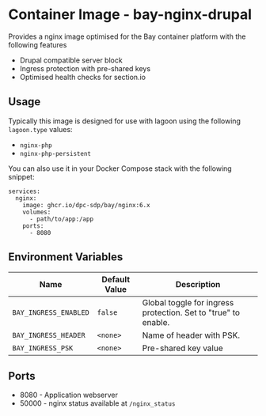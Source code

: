 # Container Image - bay-nginx-drupal

Provides a nginx image optimised for the Bay container platform with the following features

- Drupal compatible server block
- Ingress protection with pre-shared keys
- Optimised health checks for section.io

## Usage

Typically this image is designed for use with lagoon using the following `lagoon.type` values:

- `nginx-php`
- `nginx-php-persistent`

You can also use it in your Docker Compose stack with the following snippet:

```
services:
  nginx:
    image: ghcr.io/dpc-sdp/bay/nginx:6.x
    volumes: 
      - path/to/app:/app
    ports:
      - 8080
```

## Environment Variables

| Name | Default Value | Description |
|------|---------------|-------------|
| `BAY_INGRESS_ENABLED` | `false` | Global toggle for ingress protection. Set to "true" to enable. |
| `BAY_INGRESS_HEADER` | `<none>` | Name of header with PSK. |
| `BAY_INGRESS_PSK` | `<none>` | Pre-shared key value |

## Ports

- 8080 - Application webserver
- 50000 - nginx status available at `/nginx_status`
